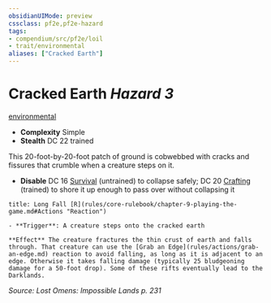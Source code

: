```yaml
---
obsidianUIMode: preview
cssclass: pf2e,pf2e-hazard
tags:
- compendium/src/pf2e/loil
- trait/environmental
aliases: ["Cracked Earth"]
---
```

# Cracked Earth *Hazard 3*  
[environmental](rules/traits/environmental.md)  

- **Complexity** Simple
- **Stealth** DC 22 trained  

This 20-foot-by-20-foot patch of ground is cobwebbed with cracks and fissures that crumble when a creature steps on it.

- **Disable** DC 16 [Survival](compendium/skills.md#Survival) (untrained) to collapse safely; DC 20 [Crafting](compendium/skills.md#Crafting) (trained) to shore it up enough to pass over without collapsing it  
     
```ad-embed-ability
title: Long Fall [R](rules/core-rulebook/chapter-9-playing-the-game.md#Actions "Reaction")

- **Trigger**: A creature steps onto the cracked earth

**Effect** The creature fractures the thin crust of earth and falls through. That creature can use the [Grab an Edge](rules/actions/grab-an-edge.md) reaction to avoid falling, as long as it is adjacent to an edge. Otherwise it takes falling damage (typically 25 bludgeoning damage for a 50-foot drop). Some of these rifts eventually lead to the Darklands.
```

*Source: Lost Omens: Impossible Lands p. 231*